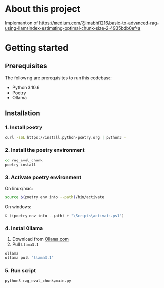 # About this project

Implemantion of <https://medium.com/@imabhi1216/basic-to-advanced-rag-using-llamaindex-estimating-optimal-chunk-size-2-4935bdb0ef4a>

# Getting started

## Prerequisites

The following are prerequisites to run this codebase:

- Python 3.10.6
- Poetry
- Ollama

 ## Installation
### 1. Install poetry

```sh
curl -sSL https://install.python-poetry.org | python3 -
```

### 2. Install the poetry environment

```sh
cd rag_eval_chunk
poetry install
```

### 3. Activate poetry environment

On linux/mac:
```sh
source $(poetry env info --path)/bin/activate
```

On windows:
```powershell
& ((poetry env info --path) + "\Scripts\activate.ps1")
```

### 4. Instal Ollama
1. Download from [Ollama.com](https://ollama.com/download) 
2. Pull `Llama3.1`

```sh
ollama
ollama pull "llama3.1"
```

### 5. Run script

```sh
python3 rag_eval_chunk/main.py
```
